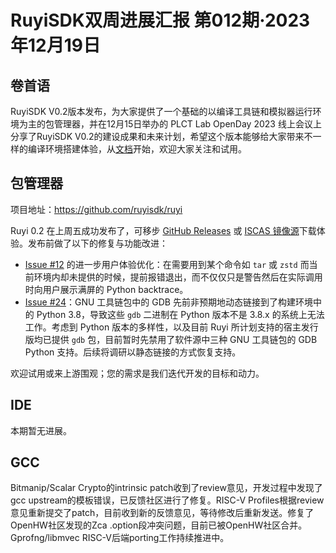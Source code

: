 # RuyiSDK双周进展汇报  第012期·2023年12月19日

## 卷首语

RuyiSDK V0.2版本发布，为大家提供了一个基础的以编译工具链和模拟器运行环境为主的包管理器，并在12月15日举办的 PLCT Lab OpenDay 2023 线上会议上分享了RuyiSDK V0.2的建设成果和未来计划，希望这个版本能够给大家带来不一样的编译环境搭建体验，从[文档](https://ruyisdk.github.io/docs/)开始，欢迎大家关注和试用。

## 包管理器

项目地址：https://github.com/ruyisdk/ruyi

Ruyi 0.2 在上周五成功发布了，可移步 [GitHub Releases] 或 [ISCAS 镜像源][iscas]下载体验。发布前做了以下的修复与功能改进：

[GitHub Releases]: https://github.com/ruyisdk/ruyi/releases/tag/0.2.0
[iscas]: https://mirror.iscas.ac.cn/ruyisdk/ruyi/releases/0.2.0/

* [Issue #12](https://github.com/ruyisdk/ruyi/issues/12) 的进一步用户体验优化：在需要用到某个命令如 `tar` 或 `zstd` 而当前环境内却未提供的时候，提前报错退出，而不仅仅只是警告然后在实际调用时向用户展示满屏的 Python backtrace。
* [Issue #24](https://github.com/ruyisdk/ruyi/issues/24)：GNU 工具链包中的 GDB 先前非预期地动态链接到了构建环境中的 Python 3.8，导致这些 `gdb` 二进制在 Python 版本不是 3.8.x 的系统上无法工作。考虑到 Python 版本的多样性，以及目前 Ruyi 所计划支持的宿主发行版均已提供 `gdb` 包，目前暂时先禁用了软件源中三种 GNU 工具链包的 GDB Python 支持。后续将调研以静态链接的方式恢复支持。

欢迎试用或来上游围观；您的需求是我们迭代开发的目标和动力。

## IDE

本期暂无进展。

## GCC

Bitmanip/Scalar Crypto的intrinsic patch收到了review意见，开发过程中发现了gcc upstream的模板错误，已反馈社区进行了修复。RISC-V Profiles根据review意见重新提交了patch，目前收到新的反馈意见，等待修改后重新发送。修复了OpenHW社区发现的Zca .option段冲突问题，目前已被OpenHW社区合并。Gprofng/libmvec RISC-V后端porting工作持续推进中。
